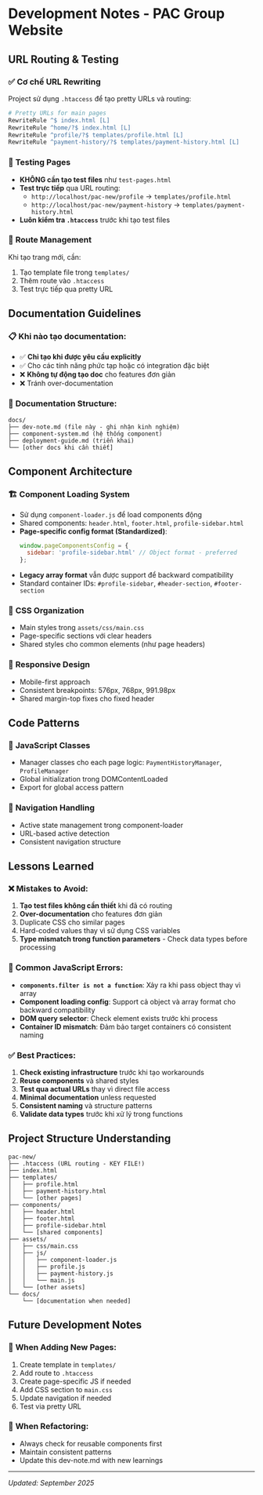 # Development Notes - PAC Group Website

## URL Routing & Testing

### ✅ **Cơ chế URL Rewriting**
Project sử dụng `.htaccess` để tạo pretty URLs và routing:

```apache
# Pretty URLs for main pages
RewriteRule ^$ index.html [L]
RewriteRule ^home/?$ index.html [L]
RewriteRule ^profile/?$ templates/profile.html [L]
RewriteRule ^payment-history/?$ templates/payment-history.html [L]
```

### 🎯 **Testing Pages**
- **KHÔNG cần tạo test files** như `test-pages.html`
- **Test trực tiếp** qua URL routing:
  - `http://localhost/pac-new/profile` → `templates/profile.html`
  - `http://localhost/pac-new/payment-history` → `templates/payment-history.html`
- **Luôn kiểm tra `.htaccess`** trước khi tạo test files

### 📝 **Route Management**
Khi tạo trang mới, cần:
1. Tạo template file trong `templates/`
2. Thêm route vào `.htaccess`
3. Test trực tiếp qua pretty URL

## Documentation Guidelines

### 📋 **Khi nào tạo documentation:**
- ✅ **Chỉ tạo khi được yêu cầu explicitly**
- ✅ Cho các tính năng phức tạp hoặc có integration đặc biệt
- ❌ **Không tự động tạo doc** cho features đơn giản
- ❌ Tránh over-documentation

### 📁 **Documentation Structure:**
```
docs/
├── dev-note.md (file này - ghi nhận kinh nghiệm)
├── component-system.md (hệ thống component)
├── deployment-guide.md (triển khai)
└── [other docs khi cần thiết]
```

## Component Architecture

### 🏗️ **Component Loading System**
- Sử dụng `component-loader.js` để load components động
- Shared components: `header.html`, `footer.html`, `profile-sidebar.html`
- **Page-specific config format (Standardized)**:
  ```javascript
  window.pageComponentsConfig = {
    sidebar: 'profile-sidebar.html' // Object format - preferred
  };
  ```
- **Legacy array format** vẫn được support để backward compatibility
- Standard container IDs: `#profile-sidebar`, `#header-section`, `#footer-section`

### 🎨 **CSS Organization**
- Main styles trong `assets/css/main.css`
- Page-specific sections với clear headers
- Shared styles cho common elements (như page headers)

### 📱 **Responsive Design**
- Mobile-first approach
- Consistent breakpoints: 576px, 768px, 991.98px
- Shared margin-top fixes cho fixed header

## Code Patterns

### 🔧 **JavaScript Classes**
- Manager classes cho each page logic: `PaymentHistoryManager`, `ProfileManager`
- Global initialization trong DOMContentLoaded
- Export for global access pattern

### 🎯 **Navigation Handling**
- Active state management trong component-loader
- URL-based active detection
- Consistent navigation structure

## Lessons Learned

### ❌ **Mistakes to Avoid:**
1. **Tạo test files không cần thiết** khi đã có routing
2. **Over-documentation** cho features đơn giản
3. Duplicate CSS cho similar pages
4. Hard-coded values thay vì sử dụng CSS variables
5. **Type mismatch trong function parameters** - Check data types before processing

### 🐛 **Common JavaScript Errors:**
- **`components.filter is not a function`**: Xảy ra khi pass object thay vì array
- **Component loading config**: Support cả object và array format cho backward compatibility
- **DOM query selector**: Check element exists trước khi process
- **Container ID mismatch**: Đảm bảo target containers có consistent naming

### ✅ **Best Practices:**
1. **Check existing infrastructure** trước khi tạo workarounds
2. **Reuse components** và shared styles
3. **Test qua actual URLs** thay vì direct file access
4. **Minimal documentation** unless requested
5. **Consistent naming** và structure patterns
6. **Validate data types** trước khi xử lý trong functions

## Project Structure Understanding

```
pac-new/
├── .htaccess (URL routing - KEY FILE!)
├── index.html
├── templates/
│   ├── profile.html
│   ├── payment-history.html
│   └── [other pages]
├── components/
│   ├── header.html
│   ├── footer.html
│   ├── profile-sidebar.html
│   └── [shared components]
├── assets/
│   ├── css/main.css
│   ├── js/
│   │   ├── component-loader.js
│   │   ├── profile.js
│   │   ├── payment-history.js
│   │   └── main.js
│   └── [other assets]
└── docs/
    └── [documentation when needed]
```

## Future Development Notes

### 🚀 **When Adding New Pages:**
1. Create template in `templates/`
2. Add route to `.htaccess` 
3. Create page-specific JS if needed
4. Add CSS section to `main.css`
5. Update navigation if needed
6. Test via pretty URL

### 🔄 **When Refactoring:**
- Always check for reusable components first
- Maintain consistent patterns
- Update this dev-note.md with new learnings

---
*Updated: September 2025*

